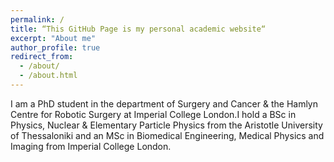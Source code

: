 ```yaml
---
permalink: /
title: “This GitHub Page is my personal academic website“
excerpt: "About me"
author_profile: true
redirect_from: 
  - /about/
  - /about.html
---
```

I am a PhD student in the department of Surgery and Cancer & the Hamlyn Centre for Robotic Surgery at Imperial College London.I hold a BSc in Physics, Nuclear & Elementary Particle Physics from the Aristotle University of Thessaloniki and an MSc in Biomedical Engineering, Medical Physics and Imaging from Imperial College London.